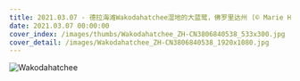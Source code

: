 ```yaml
---
title: 2021.03.07 - 德拉海滩Wakodahatchee湿地的大蓝鹭，佛罗里达州 (© Marie Hickman/Getty Images)
date: 2021.03.07 00:00:00
cover_index: /images/thumbs/Wakodahatchee_ZH-CN3806840538_533x300.jpg
cover_detail: /images/Wakodahatchee_ZH-CN3806840538_1920x1080.jpg
---
```


![Wakodahatchee](/images/Wakodahatchee_ZH-CN3806840538_1920x1080.jpg)
